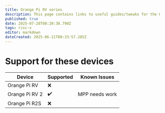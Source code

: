 ```yaml
---
title: Orange Pi RV series
description: This page contains links to useful guides/tweaks for the OPI RV Series devices
published: true
date: 2025-07-28T08:20:30.790Z
tags: risc-v
editor: markdown
dateCreated: 2025-06-21T08:33:57.285Z
---
```


# Support for these devices

| Device         | Supported | Known Issues   |
| -------------- | --------- | -------------- |
| Orange Pi RV   | ❌         |                |
| Orange Pi RV 2 | ✔️        | MPP needs work |
| Orange Pi R2S  | ❌         |                |


